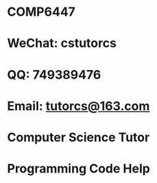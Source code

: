 # COMP6447

# WeChat: cstutorcs

# QQ: 749389476

# Email: tutorcs@163.com

# Computer Science Tutor

# Programming Code Help
